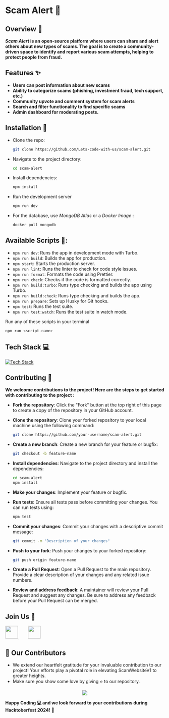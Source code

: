 # Scam Alert :rotating_light:

## Overview :mag_right:

**_Scam Alert_ is an open-source platform where users can share and alert others about new types of scams. The goal is to create a community-driven space to identify and report various scam attempts, helping to protect people from fraud.**

## Features :sparkles:

- **Users can post information about new scams**
- **Ability to categorize scams (phishing, investment fraud, tech support, etc.)**
- **Community upvote and comment system for scam alerts**
- **Search and filter functionality to find specific scams**
- **Admin dashboard for moderating posts.**

## Installation :wrench:

- Clone the repo:

  ```bash
  git clone https://github.com/Lets-code-with-us/scam-alert.git
  ```

- Navigate to the project directory:

  ```bash
  cd scam-alert
  ```

- Install dependencies:

  ```bash
  npm install
  ```

- Run the development server

  ```bash
  npm run dev
  ```

- For the database, use _MongoDB Atlas_ or a _Docker Image_ :

  ```bash
  docker pull mongodb
  ```

## Available Scripts 📜:

- `npm run dev`: Runs the app in development mode with Turbo.
- `npm run build`: Builds the app for production.
- `npm start`: Starts the production server.
- `npm run lint`: Runs the linter to check for code style issues.
- `npm run format`: Formats the code using Prettier.
- `npm run check`: Checks if the code is formatted correctly.
- `npm run build:turbo`: Runs type checking and builds the app using Turbo.
- `npm run build:check`: Runs type checking and builds the app.
- `npm run prepare`: Sets up Husky for Git hooks.
- `npm test`: Runs the test suite.
- `npm run test:watch`: Runs the test suite in watch mode.

Run any of these scripts in your terminal
```bash
npm run <script-name>
```

## Tech Stack :computer:

[![Tech Stack](https://skillicons.dev/icons?i=next,mongo,nodejs,tailwind,vercel,git,github,devto,docker&theme=dark)](https://skillicons.dev)

## Contributing :handshake:

**We welcome contributions to the project! Here are the steps to get started with contributing to the project :**

- **Fork the repository**: Click the "Fork" button at the top right of this page to create a copy of the repository in your GitHub account.

- **Clone the repository**: Clone your forked repository to your local machine using the following command:

  ```bash
  git clone https://github.com/your-username/scam-alert.git
  ```

- **Create a new branch**: Create a new branch for your feature or bugfix:

  ```bash
  git checkout -b feature-name
  ```

- **Install dependencies**: Navigate to the project directory and install the dependencies:

  ```bash
  cd scam-alert
  npm install
  ```

- **Make your changes**: Implement your feature or bugfix.

- **Run tests**: Ensure all tests pass before committing your changes. You can run tests using:

  ```bash
  npm test
  ```

- **Commit your changes**: Commit your changes with a descriptive commit message:

  ```bash
  git commit -m "Description of your changes"
  ```

- **Push to your fork**: Push your changes to your forked repository:
  ```bash
  git push origin feature-name
  ```
- **Create a Pull Request**: Open a Pull Request to the main repository. Provide a clear description of your changes and any related issue numbers.

- **Review and address feedback**: A maintainer will review your Pull Request and suggest any changes. Be sure to address any feedback before your Pull Request can be merged.

## Join Us :raised_hands:

<a href="https://join.slack.com/t/scamsite/shared_invite/zt-2sczqqw0z-iLiImzEmuqrrYRTMUNzapA">
	<img height="40" src="https://cdn.jsdelivr.net/gh/devicons/devicon@latest/icons/slack/slack-original.svg" />
</a>
&nbsp;&nbsp;&nbsp;&nbsp;&nbsp;&nbsp;
<a href="https://www.linkedin.com/in/shubham-paul-5a3a8a21b/">
	<img height="40" src="https://cdn.jsdelivr.net/gh/devicons/devicon@latest/icons/linkedin/linkedin-original.svg" />
</a>

## 👀 Our Contributors

- We extend our heartfelt gratitude for your invaluable contribution to our project! Your efforts play a pivotal role in elevating ScamWebsiteV1 to greater heights.
- Make sure you show some love by giving ⭐ to our repository.

<div align="center">
  <a href="https://github.com/Lets-code-with-us/scamwebsiteV1">
    <img src="https://contrib.rocks/image?repo=Lets-code-with-us/scamwebsiteV1&&max=1000" />
  </a>
</div>

**Happy Coding 💻 and we look forward to your contributions during **Hacktoberfest 2024**! 🎃**